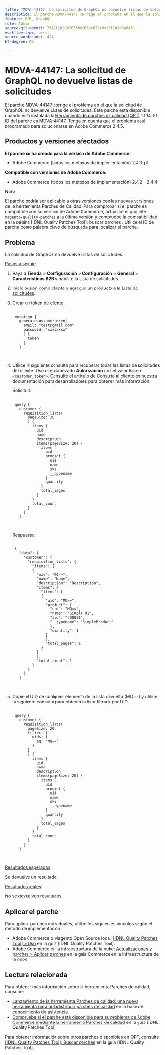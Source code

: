 ```yaml
---
title: "MDVA-44147: La solicitud de GraphQL no devuelve listas de solicitudes"
description: El parche MDVA-44147 corrige el problema en el que la solicitud de GraphQL no devuelve Listas de solicitudes. Este parche está disponible cuando está instalada la [Quality Patches Tool (QPT)](https://experienceleague.adobe.com/en/docs/commerce-knowledge-base/kb/announcements/commerce-announcements/magento-quality-patches-released-new-tool-to-self-serve-quality-patches) 1.1.14. El ID del parche es MDVA-44147. Tenga en cuenta que el problema está programado para solucionarse en Adobe Commerce 2.4.5.
feature: B2B, GraphQL
role: Admin
source-git-commit: 7f17f1b286f635b8f65ac877e9de5f1d1a6a6461
workflow-type: tm+mt
source-wordcount: '424'
ht-degree: 0%

---
```


# MDVA-44147: La solicitud de GraphQL no devuelve listas de solicitudes

El parche MDVA-44147 corrige el problema en el que la solicitud de GraphQL no devuelve Listas de solicitudes. Este parche está disponible cuando está instalada la [Herramienta de parches de calidad (QPT)](https://experienceleague.adobe.com/en/docs/commerce-knowledge-base/kb/announcements/commerce-announcements/magento-quality-patches-released-new-tool-to-self-serve-quality-patches) 1.1.14. El ID del parche es MDVA-44147. Tenga en cuenta que el problema está programado para solucionarse en Adobe Commerce 2.4.5.

## Productos y versiones afectados

**El parche se ha creado para la versión de Adobe Commerce:**

* Adobe Commerce (todos los métodos de implementación) 2.4.3-p1

**Compatible con versiones de Adobe Commerce:**

* Adobe Commerce (todos los métodos de implementación) 2.4.2 - 2.4.4

>[!NOTE]
>
>El parche podría ser aplicable a otras versiones con las nuevas versiones de la herramienta Parches de Calidad. Para comprobar si el parche es compatible con su versión de Adobe Commerce, actualice el paquete `magento/quality-patches` a la última versión y compruebe la compatibilidad en la página [[!DNL Quality Patches Tool]: buscar parches ](https://experienceleague.adobe.com/en/docs/commerce-knowledge-base/kb/announcements/commerce-announcements/magento-quality-patches-released-new-tool-to-self-serve-quality-patches). Utilice el ID de parche como palabra clave de búsqueda para localizar el parche.

## Problema

La solicitud de GraphQL no devuelve Listas de solicitudes.

<u>Pasos a seguir</u>:

1. Vaya a **Tienda** > **Configuración** > **Configuración** > **General** > **Características B2B** y habilite la Lista de solicitudes.
1. Inicie sesión como cliente y agregue un producto a la [Lista de solicitudes](https://docs.magento.com/user-guide/customers/account-dashboard-requisition-lists.html).
1. Crear un [token de cliente](https://devdocs.magento.com/guides/v2.4/graphql/mutations/generate-customer-token.html).

   <pre>
    <code class="language-graphql">
    mutation {
      generateCustomerToken(
        email: "test@gmail.com"
        password: "xxxxxxxx"
        ) {
          token
        }
      }
      </code>
      </pre>

1. Utilice la siguiente consulta para recuperar todas las listas de solicitudes del cliente. Use el encabezado **Autorización** con el valor `Bearer <customer_token>`. Consulte el artículo de [Consulta al cliente](https://devdocs.magento.com/guides/v2.4/graphql/queries/customer.html) en nuestra documentación para desarrolladores para obtener más información.

   Solicitud:

   <pre>
    <code class="language-graphql">
    query {
      customer {
        requisition_lists(
          pageSize: 20
          ) {
            items {
              uid
              name
              description
              items(pageSize: 20) {
                items {
                  uid
                  product {
                    uid
                    name
                    sku
                    __typename
                  }
                  quantity
                }
                total_pages
              }
            }
            total_count
          }
        }
      }
      </code>
      </pre>

   Respuesta:

   <pre>
    <code class="language-graphql">
    {
      "data": {
        "customer": {
          "requisition_lists": {
            "items": [
            {
              "uid": "MQ==",
              "name": "Name",
              "description": "Description",
              "items": {
                "items": [
                {
                  "uid": "MQ==",
                  "product": {
                    "uid": "MQ==",
                    "name": "Simple 01",
                    "sku": "s00001",
                    "__typename": "SimpleProduct"
                    },
                    "quantity": 1
                  }
                  ],
                  "total_pages": 1
                }
              }
              ],
              "total_count": 1
            }
          }
        }
      }
      </code>
      </pre>

1. Copie el UID de cualquier elemento de la lista devuelta (MQ==) y utilice la siguiente consulta para obtener la lista filtrada por UID.

   <pre>
    <code class="language-graphql">
    query {
      customer {
        requisition_lists(
          pageSize: 20,
          filter: {
            uids: {
              eq: "MQ=="
            }
          }
          ) {
            items {
              uid
              name
              description
              items(pageSize: 20) {
                items {
                  uid
                  product {
                    uid
                    name
                    sku
                    __typename
                  }
                  quantity
                }
                total_pages
              }
            }
            total_count
          }
        }
      }
      </code>
      </pre>

<u>Resultados esperados</u>:

Se devuelve un resultado.

<u>Resultados reales</u>:

No se devuelven resultados.

## Aplicar el parche

Para aplicar parches individuales, utilice los siguientes vínculos según el método de implementación:

* Adobe Commerce o Magento Open Source local: [[!DNL Quality Patches Tool] > Uso](/help/tools/quality-patches-tool/usage.md) en la guía [!DNL Quality Patches Tool].
* Adobe Commerce en la infraestructura de la nube: [Actualizaciones y parches > Aplicar parches](https://experienceleague.adobe.com/docs/commerce-cloud-service/user-guide/develop/upgrade/apply-patches.html) en la guía Commerce en la infraestructura de la nube.

## Lectura relacionada

Para obtener más información sobre la herramienta Parches de calidad, consulte:

* [Lanzamiento de la herramienta Parches de calidad: una nueva herramienta para autodistribuir parches de calidad](https://experienceleague.adobe.com/en/docs/commerce-knowledge-base/kb/announcements/commerce-announcements/magento-quality-patches-released-new-tool-to-self-serve-quality-patches) en la base de conocimiento de asistencia.
* [Compruebe si el parche está disponible para su problema de Adobe Commerce mediante la herramienta Parches de calidad](/help/tools/quality-patches-tool/patches-available-in-qpt/check-patch-for-magento-issue-with-magento-quality-patches.md) en la guía [!DNL Quality Patches Tool].

Para obtener información sobre otros parches disponibles en QPT, consulte [[!DNL Quality Patches Tool]: Buscar parches](https://experienceleague.adobe.com/tools/commerce-quality-patches/index.html) en la guía [!DNL Quality Patches Tool].

